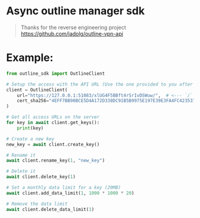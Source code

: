 # Async outline manager sdk

> Thanks for the reverse engineering project https://github.com/jadolg/outline-vpn-api

# Example:

```python
from outline_sdk import OutlineClient

# Setup the access with the API URL (Use the one provided to you after the server setup)
client = OutlineClient(
    url="https://127.0.0.1:51083/xlUG4F5BBft4rSrIvDSWuw/",  # <--- `/` is required 
    cert_sha256="4EFF7BB90BCE5D4A172D338DC91B5B9975E197E39E3FA4FC42353763C4E58765"
)

# Get all access URLs on the server
for key in await client.get_keys():
    print(key)

# Create a new key
new_key = await client.create_key()

# Rename it
await client.rename_key(1, "new_key")

# Delete it
await client.delete_key(1)

# Set a monthly data limit for a key (20MB)
await client.add_data_limit(1, 1000 * 1000 * 20)

# Remove the data limit
await client.delete_data_limit(1)
```

